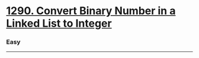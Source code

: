 # [1290. Convert Binary Number in a Linked List to Integer](https://leetcode.com/problems/convert-binary-number-in-a-linked-list-to-integer/)
### Easy
---
